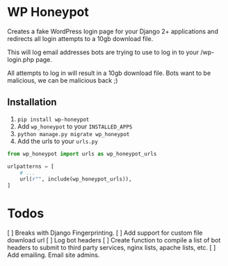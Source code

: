 # WP Honeypot
Creates a fake WordPress login page for your Django 2+ applications and redirects all login attempts to a 10gb download file.

This will log email addresses bots are trying to use to log in to your /wp-login.php page. 

All attempts to log in will result in a 10gb download file. Bots want to be malicious, we can be malicious back ;) 

## Installation
1. `pip install wp-honeypot`
2. Add `wp_honeypot` to your `INSTALLED_APPS`
3. `python manage.py migrate wp_honeypot`
4. Add the urls to your `urls.py`

```python
from wp_honeypot import urls as wp_honeypot_urls

urlpatterns = [
	# ...
	url(r"", include(wp_honeypot_urls)),
]
```

# Todos
[ ] Breaks with Django Fingerprinting.
[ ] Add support for custom file download url
[ ] Log bot headers 
[ ] Create function to compile a list of bot headers to submit to third party services, nginx lists, apache lists, etc.
[ ] Add emailing. Email site admins.